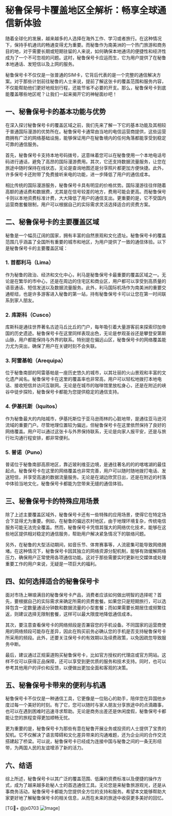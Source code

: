 # 秘鲁保号卡覆盖地区全解析：畅享全球通信新体验

随着全球化的发展，越来越多的人选择在海外工作、学习或者旅行。在这种情况下，保持手机通讯的畅通变得尤为重要。而秘鲁作为南美洲的一个热门旅游和商务目的地，对于需要长期或短期驻留的人来说，如何确保本地通讯的便捷性和经济性成为了一个不可忽视的问题。这时，秘鲁保号卡应运而生，它为用户提供了在秘鲁本地通话、发短信以及上网的服务。

秘鲁保号卡不仅仅是一张普通的SIM卡，它背后代表的是一个完整的通信解决方案。对于那些计划前往秘鲁的人士来说，提前了解这张卡的覆盖范围和服务内容，不仅能帮助他们更好地规划行程，还能节省不必要的开支。那么，秘鲁保号卡到底能覆盖哪些地区呢？让我们一起来揭开它的神秘面纱吧！

## 一、秘鲁保号卡的基本功能与优势

在深入探讨秘鲁保号卡的覆盖区域之前，我们先来了解一下它的基本功能及其相较于普通国际漫游的优势所在。秘鲁保号卡通常由当地的电信运营商提供，这些运营商拥有广泛的网络基础设施，能够保证用户在秘鲁境内的任何角落都能享受到稳定可靠的通信服务。

首先，秘鲁保号卡支持本地号码拨号，这意味着您可以在秘鲁使用一个本地电话号码进行通话，避免了高昂的国际漫游费用。其次，它还支持数据流量服务，让您在旅途中随时保持在线状态，无论是查询地图还是分享照片都更加方便快捷。此外，许多保号卡还附带了免费接听来电的功能，进一步降低了用户的通信成本。

相比传统的国际漫游服务，秘鲁保号卡具有明显的价格优势。国际漫游往往伴随着高额的通话费和数据费，尤其是在信号较差的地方，费用可能会更高。而秘鲁保号卡则以本地资费标准计费，大大降低了用户的通信支出。更重要的是，它不受国内运营商套餐限制，用户可以根据自己的实际需求灵活选择适合的资费方案。

## 二、秘鲁保号卡的主要覆盖区域

秘鲁是一个幅员辽阔的国家，拥有丰富的自然景观和文化遗址。秘鲁保号卡的覆盖范围几乎涵盖了全国所有重要的城市和地区，为用户提供了一致的通信体验。以下是秘鲁保号卡的主要覆盖区域：

### 1. **首都利马（Lima）**
作为秘鲁的政治、经济和文化中心，利马是秘鲁保号卡最重要的覆盖区域之一。无论是在繁华的市中心，还是在周边的住宅区和商业区，用户都可以享受到高质量的语音通话、短信发送以及数据流量服务。此外，利马国际机场作为南美洲的重要交通枢纽，也是许多游客进入秘鲁的第一站，持有秘鲁保号卡可以让您在第一时间联系到家人朋友。

### 2. **库斯科（Cusco）**
库斯科是通往世界著名古迹马丘比丘的门户，每年吸引着大量游客前来探索印加帝国的历史遗迹。秘鲁保号卡在这里同样表现出色，无论是参观圣谷还是攀登安第斯山脉，用户都能保持与外界的联系。特别是在偏远山区，秘鲁保号卡的网络覆盖能力尤为突出，确保了用户在关键时刻不会失联。

### 3. **阿雷基帕（Arequipa）**
位于秘鲁南部的阿雷基帕是一座历史悠久的城市，以其壮丽的火山景观和丰富的文化遗产闻名。秘鲁保号卡在这里的覆盖率也非常高，用户可以轻松地拨打本地电话、接收短信并访问互联网。无论是在城市的咖啡馆里放松身心，还是在附近的峡谷中徒步探险，秘鲁保号卡都能为您提供稳定的通信支持。

### 4. **伊基托斯（Iquitos）**
作为秘鲁最大的内陆城市，伊基托斯位于亚马逊雨林的心脏地带，是通往亚马逊河流域的重要门户。尽管地理位置较为偏远，但秘鲁保号卡在这里依然保持了良好的网络覆盖。用户可以通过这张卡与外界保持联系，无论是向家人报平安，还是与旅行社沟通行程安排，都非常便利。

### 5. **普诺（Puno）**
普诺位于秘鲁南部高原地区，靠近玻利维亚边境，是通往著名的的的喀喀湖的最佳起点。秘鲁保号卡在这里的网络覆盖也非常完善，用户可以随时随地拨打电话、发送短信，并享受高速的数据流量服务。无论是在湖边欣赏日出，还是在附近的村落中体验当地文化，秘鲁保号卡都能为您带来无缝的通信体验。

## 三、秘鲁保号卡的特殊应用场景

除了上述主要覆盖区域外，秘鲁保号卡还有一些特殊的应用场景，使得它在特定场合下显得尤为重要。例如，在秘鲁的偏远农村地区，由于地理环境复杂，传统电信服务可能无法完全覆盖。然而，秘鲁保号卡凭借其强大的网络优化技术，能够在这些地区提供相对稳定的通信服务，帮助用户解决紧急情况下的联络问题。

另外，在秘鲁的大型活动期间，如音乐节、体育赛事等，人流密集可能导致网络拥堵。在这种情况下，秘鲁保号卡因其独立的网络资源分配机制，能够有效缓解网络压力，确保用户正常使用各项通信功能。这对于那些需要实时更新社交媒体或处理重要工作的用户来说，无疑是一项巨大的福利。

## 四、如何选择适合的秘鲁保号卡

面对市场上琳琅满目的秘鲁保号卡产品，消费者应该如何做出明智的选择呢？首先，要根据自己的实际需求来确定所需的资费套餐。如果您只是短期旅行，可以选择包含一定数量通话分钟数和数据流量的小型套餐；而如果需要长期居住或频繁往返，则建议选择无限制套餐，这样可以最大限度地降低通信成本。

其次，要注意查看保号卡的网络频段是否兼容您的手机设备。不同国家的运营商使用的网络频段可能存在差异，因此在购买前务必确认您的手机是否支持秘鲁保号卡所采用的频段。此外，还要关注保号卡的有效期以及续费政策，以免因疏忽导致服务中断。

最后，建议通过正规渠道购买秘鲁保号卡，比如官方授权的代理店或官方网站。这样不仅可以获得正品保障，还可以享受到更优质的服务和技术支持。同时，也可以参考其他用户的评价和反馈，以便做出更加全面和客观的决策。

## 五、秘鲁保号卡带来的便利与机遇

秘鲁保号卡不仅仅是一种通信工具，它更像是一位贴心的助手，陪伴您在异国他乡度过每一个美好的时刻。有了它，您可以随时与家人朋友分享旅途中的点滴趣事，也可以在遇到困难时迅速寻求帮助。无论是商务出差还是休闲度假，秘鲁保号卡都能让您的旅程变得更加顺畅无忧。

更为重要的是，秘鲁保号卡为那些有意在秘鲁开展业务或投资的人士提供了宝贵的契机。它不仅解决了语言障碍和文化差异带来的沟通难题，还为企业间的合作交流搭建起了桥梁。可以说，秘鲁保号卡已经成为连接中国与秘鲁之间的一条无形纽带，为两国人民的友谊增添了新的活力。

## 六、结语

综上所述，秘鲁保号卡以其广泛的覆盖范围、低廉的资费标准以及便捷的操作方式，成为了越来越多赴秘人士的首选通信工具。无论您是来秘鲁旅游观光，还是从事商务活动，秘鲁保号卡都能为您提供全方位的支持和服务。希望本文能够帮助大家更好地了解秘鲁保号卡的相关信息，从而在未来的旅途中收获更多美好的回忆。

[TG💪+ @jx0703 ![Image](https://github.com/user-attachments/assets/dbca1d08-cadb-493c-b0ec-ad6f7a83f270)]